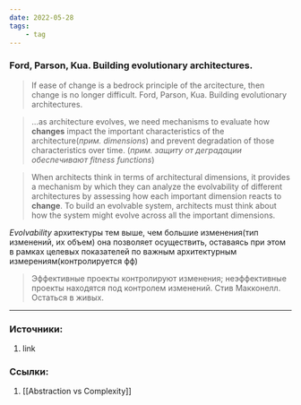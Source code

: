 ```yaml
---
date: 2022-05-28
tags:
    - tag
---
```


### Ford, Parson, Kua. Building evolutionary architectures.

> If ease of change is a bedrock principle of the arcitecture, then change is no longer difficult. Ford, Parson, Kua. Building evolutionary architectures.

> ...as architecture evolves, we need mechanisms to evaluate how **changes** impact the important characteristics of the architecture(*прим. dimensions*) and prevent degradation of those characteristics over time. (*прим. защиту от деградации обеспечивают fitness functions*)

> When architects think in terms of architectural dimensions, it provides a mechanism by which they can analyze the evolvability of different architectures by assessing how each important dimension reacts to **change**. To build an evolvable system, architects must think about how the system might evolve across all the important dimensions.

*Evolvability* архитектуры тем выше, чем большие изменения(тип изменений, их объем) она позволяет осуществить, оставаясь при этом в рамках целевых показателей по важным архитектурным измерениям(контролируется фф)




> Эффективные проекты контролируют изменения; неэффективные проекты находятся под контролем изменений. Стив Макконелл. Остаться в живых.

---

### Источники:
1. link

### Ссылки:
1. [[Abstraction vs Complexity]]